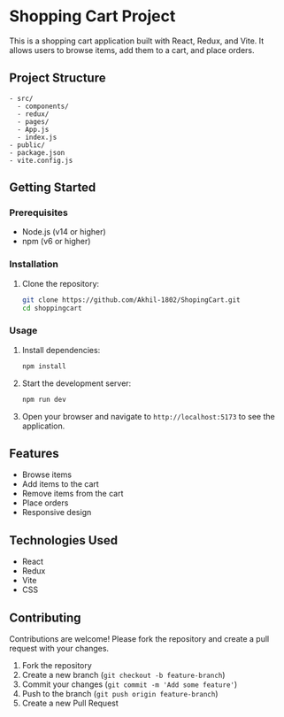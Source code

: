 # Shopping Cart Project

This is a shopping cart application built with React, Redux, and Vite. It allows users to browse items, add them to a cart, and place orders.

## Project Structure
```
- src/
  - components/
  - redux/
  - pages/
  - App.js
  - index.js
- public/
- package.json
- vite.config.js
```

## Getting Started

### Prerequisites

- Node.js (v14 or higher)
- npm (v6 or higher)

### Installation

1. Clone the repository:
   ```sh
   git clone https://github.com/Akhil-1802/ShopingCart.git
   cd shoppingcart
   ```

### Usage

1. Install dependencies:
   ```sh
   npm install
   ```

2. Start the development server:
   ```sh
   npm run dev
   ```

3. Open your browser and navigate to `http://localhost:5173` to see the application.

## Features

- Browse items
- Add items to the cart
- Remove items from the cart
- Place orders
- Responsive design

## Technologies Used

- React
- Redux
- Vite
- CSS

## Contributing

Contributions are welcome! Please fork the repository and create a pull request with your changes.

1. Fork the repository
2. Create a new branch (`git checkout -b feature-branch`)
3. Commit your changes (`git commit -m 'Add some feature'`)
4. Push to the branch (`git push origin feature-branch`)
5. Create a new Pull Request

